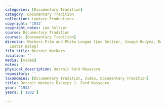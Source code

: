```yaml
---
categories: [Documentary Tradition]
category: Documentary Tradition
collection: Lumiere Productions
copyright: '1932'
copyright_notes: Leo Seltzer
course: Documentary Tradition
courses: [Documentary Tradition]
director: Workers Film and Photo League (Leo Seltzer, Joseph Hudyma, Robert Del Duca,
  Lester Balog)
film_title: Detroit Workers
location: ''
media: [video]
notes: ''
physical_description: Detroit Ford Massacre
repository: ''
taxonomies: [Documentary Tradition, Video, Documentary Tradition]
title: Detroit Workers Excerpt 1- Ford Massacre
year: '1932'
years: ['1932']

---
```

